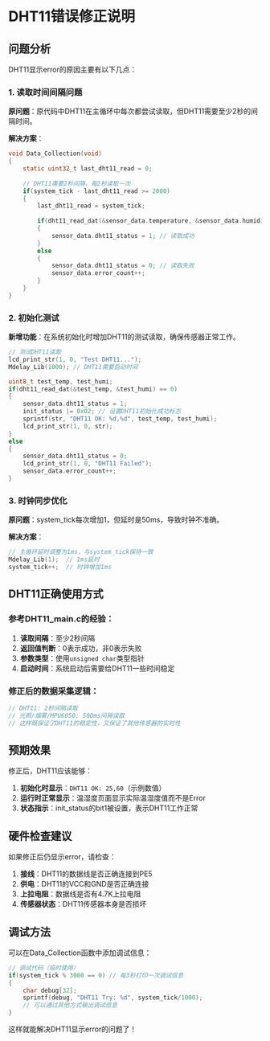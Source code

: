 # DHT11错误修正说明

## 问题分析
DHT11显示error的原因主要有以下几点：

### 1. 读取时间间隔问题
**原问题**：原代码中DHT11在主循环中每次都尝试读取，但DHT11需要至少2秒的间隔时间。

**解决方案**：
```c
void Data_Collection(void)
{
    static uint32_t last_dht11_read = 0;
    
    // DHT11需要2秒间隔，每2秒读取一次
    if(system_tick - last_dht11_read >= 2000)
    {
        last_dht11_read = system_tick;
        
        if(dht11_read_dat(&sensor_data.temperature, &sensor_data.humidity) == 0)
        {
            sensor_data.dht11_status = 1; // 读取成功
        }
        else
        {
            sensor_data.dht11_status = 0; // 读取失败
            sensor_data.error_count++;
        }
    }
}
```

### 2. 初始化测试
**新增功能**：在系统初始化时增加DHT11的测试读取，确保传感器正常工作。

```c
// 测试DHT11读取
lcd_print_str(1, 0, "Test DHT11...");
Mdelay_Lib(1000); // DHT11需要启动时间

uint8_t test_temp, test_humi;
if(dht11_read_dat(&test_temp, &test_humi) == 0)
{
    sensor_data.dht11_status = 1;
    init_status |= 0x02; // 设置DHT11初始化成功标志
    sprintf(str, "DHT11 OK: %d,%d", test_temp, test_humi);
    lcd_print_str(1, 0, str);
}
else
{
    sensor_data.dht11_status = 0;
    lcd_print_str(1, 0, "DHT11 Failed");
    sensor_data.error_count++;
}
```

### 3. 时钟同步优化
**原问题**：system_tick每次增加1，但延时是50ms，导致时钟不准确。

**解决方案**：
```c
// 主循环延时调整为1ms，与system_tick保持一致
Mdelay_Lib(1);  // 1ms延时
system_tick++;  // 时钟增加1ms
```

## DHT11正确使用方式

### 参考DHT11_main.c的经验：
1. **读取间隔**：至少2秒间隔
2. **返回值判断**：0表示成功，非0表示失败
3. **参数类型**：使用`unsigned char`类型指针
4. **启动时间**：系统启动后需要给DHT11一些时间稳定

### 修正后的数据采集逻辑：
```c
// DHT11: 2秒间隔读取
// 光照/烟雾/MPU6050: 500ms间隔读取
// 这样既保证了DHT11的稳定性，又保证了其他传感器的实时性
```

## 预期效果

修正后，DHT11应该能够：
1. **初始化时显示**：`DHT11 OK: 25,60`（示例数值）
2. **运行时正常显示**：温湿度页面显示实际温湿度值而不是Error
3. **状态指示**：init_status的bit1被设置，表示DHT11工作正常

## 硬件检查建议

如果修正后仍显示error，请检查：
1. **接线**：DHT11的数据线是否正确连接到PE5
2. **供电**：DHT11的VCC和GND是否正确连接
3. **上拉电阻**：数据线是否有4.7K上拉电阻
4. **传感器状态**：DHT11传感器本身是否损坏

## 调试方法

可以在Data_Collection函数中添加调试信息：
```c
// 调试代码（临时使用）
if(system_tick % 3000 == 0) // 每3秒打印一次调试信息
{
    char debug[32];
    sprintf(debug, "DHT11 Try: %d", system_tick/1000);
    // 可以通过其他方式输出调试信息
}
```

这样就能解决DHT11显示error的问题了！
